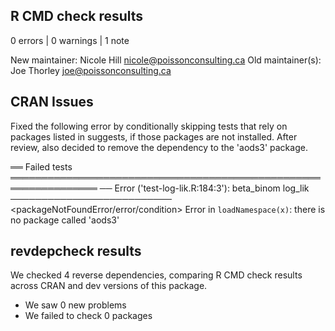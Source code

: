 ## R CMD check results

0 errors | 0 warnings | 1 note

New maintainer:
  Nicole Hill <nicole@poissonconsulting.ca>
Old maintainer(s):
  Joe Thorley <joe@poissonconsulting.ca>
  
## CRAN Issues

Fixed the following error by conditionally skipping tests that rely on packages listed in suggests, if those packages are not installed.
After review, also decided to remove the dependency to the 'aods3' package.

══ Failed tests ════════════════════════════════════════════════════════════════
── Error ('test-log-lik.R:184:3'): beta_binom log_lik ──────────────────────────
<packageNotFoundError/error/condition>
Error in `loadNamespace(x)`: there is no package called 'aods3'

## revdepcheck results

We checked 4 reverse dependencies, comparing R CMD check results across CRAN and dev versions of this package.

 * We saw 0 new problems
 * We failed to check 0 packages
